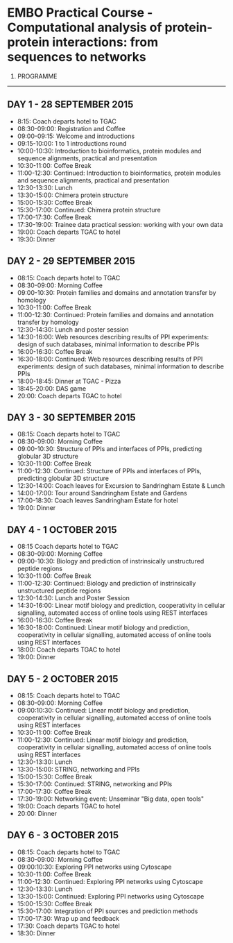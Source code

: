 EMBO Practical Course - Computational analysis of protein-protein interactions: from sequences to networks
==========================================================================================================

1) PROGRAMME
--------------

DAY 1 - 28 SEPTEMBER 2015
-------------------------
* 8:15: Coach departs hotel to TGAC
* 08:30-09:00: Registration and Coffee
* 09:00-09:15: Welcome and introductions
* 09:15-10:00: 1 to 1 introductions round
* 10:00-10:30: Introduction to bioinformatics, protein modules and sequence alignments, practical and presentation
* 10:30-11:00: Coffee Break
* 11:00-12:30: Continued: Introduction to bioinformatics, protein modules and sequence alignments, practical and presentation
* 12:30-13:30: Lunch
* 13:30-15:00: Chimera protein structure
* 15:00-15:30: Coffee Break
* 15:30-17:00: Continued: Chimera protein structure
* 17:00-17:30: Coffee Break
* 17:30-19:00: Trainee data practical session: working with your own data
* 19:00: Coach departs TGAC to hotel
* 19:30: Dinner

DAY 2 - 29 SEPTEMBER 2015
-------------------------
* 08:15: Coach departs hotel to TGAC
* 08:30-09:00: Morning Coffee
* 09:00-10:30: Protein families and domains and annotation transfer by homology
* 10:30-11:00: Coffee Break
* 11:00-12:30: Continued: Protein families and domains and annotation transfer by homology
* 12:30-14:30: Lunch and poster session
* 14:30-16:00: Web resources describing results of PPI experiments: design of such databases, minimal information to describe PPIs
* 16:00-16:30: Coffee Break
* 16:30-18:00: Continued: Web resources describing results of PPI experiments: design of such databases, minimal information to describe PPIs
* 18:00-18:45: Dinner at TGAC - Pizza
* 18:45-20:00: DAS game
* 20:00: Coach departs TGAC to hotel

DAY 3 - 30 SEPTEMBER 2015
------------------------
* 08:15: Coach departs hotel to TGAC
* 08:30-09:00: Morning Coffee
* 09:00-10:30: Structure of PPIs and interfaces of PPIs, predicting globular 3D structure
* 10:30-11:00: Coffee Break
* 11:00-12:30: Continued: Structure of PPIs and interfaces of PPIs, predicting globular 3D structure
* 12:30-14:00: Coach leaves for Excursion to Sandringham Estate & Lunch
* 14:00-17:00: Tour around Sandringham Estate and Gardens
* 17:00-18:30: Coach leaves Sandringham Estate for hotel
* 19:00: Dinner

DAY 4 - 1 OCTOBER 2015
----------------------
* 08:15 Coach departs hotel to TGAC
* 08:30-09:00: Morning Coffee
* 09:00-10:30: Biology and prediction of instrinsically unstructured peptide regions
* 10:30-11:00: Coffee Break
* 11:00-12:30: Continued: Biology and prediction of instrinsically unstructured peptide regions
* 12:30-14:30: Lunch and Poster Session
* 14:30-16:00: Linear motif biology and prediction, cooperativity in cellular signalling, automated access of online tools using REST interfaces
* 16:00-16:30: Coffee Break
* 16:30-18:00: Continued: Linear motif biology and prediction, cooperativity in cellular signalling, automated access of online tools using REST interfaces
* 18:00: Coach departs TGAC to hotel
* 19:00: Dinner

DAY 5 - 2 OCTOBER 2015
----------------------
* 08:15: Coach departs hotel to TGAC
* 08:30-09:00: Morning Coffee
* 09:00:10:30: Continued: Linear motif biology and prediction, cooperativity in cellular signalling, automated access of online tools using REST interfaces
* 10:30-11:00: Coffee Break
* 11:00-12:30: Continued: Linear motif biology and prediction, cooperativity in cellular signalling, automated access of online tools using REST interfaces
* 12:30-13:30: Lunch
* 13:30-15:00: STRING, networking and PPIs
* 15:00-15:30: Coffee Break
* 15:30-17:00: Continued: STRING, networking and PPIs
* 17:00-17:30: Coffee Break
* 17:30-19:00: Networking event: Unseminar "Big data, open tools"
* 19:00: Coach departs TGAC to hotel
* 20:00: Dinner

DAY 6 - 3 OCTOBER 2015
----------------------
* 08:15: Coach departs hotel to TGAC
* 08:30-09:00: Morning Coffee
* 09:00:10:30: Exploring PPI networks using Cytoscape
* 10:30-11:00: Coffee Break
* 11:00-12:30: Continued: Exploring PPI networks using Cytoscape
* 12:30-13:30: Lunch
* 13:30-15:00: Continued: Exploring PPI networks using Cytoscape
* 15:00-15:30: Coffee Break
* 15:30-17:00: Integration of PPI sources and prediction methods
* 17:00-17:30: Wrap up and feedback
* 17:30: Coach departs TGAC to hotel
* 18:30: Dinner
